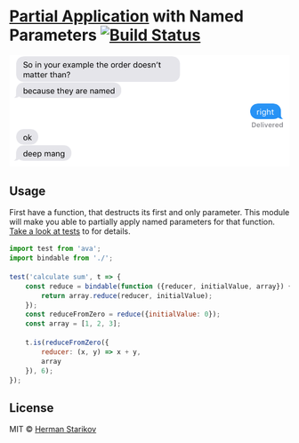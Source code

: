 # [Partial Application](https://github.com/MostlyAdequate/mostly-adequate-guide/blob/master/ch4.md) with Named Parameters [![Build Status](https://travis-ci.org/Hermanya/partial-application-with-named-parameters.svg?branch=master)](https://travis-ci.org/Hermanya/partial-application-with-named-parameters)

![screenshot](screenshot.png)

## Usage

First have a function, that destructs its first and only parameter.
This module will make you able to partially apply named parameters for that function.
[Take a look at tests](test.js) to for details.

```js
import test from 'ava';
import bindable from './';

test('calculate sum', t => {
	const reduce = bindable(function ({reducer, initialValue, array}) {
		return array.reduce(reducer, initialValue);
	});
	const reduceFromZero = reduce({initialValue: 0});
	const array = [1, 2, 3];

	t.is(reduceFromZero({
		reducer: (x, y) => x + y,
		array
	}), 6);
});
```

## License

MIT © [Herman Starikov](http://hermanya.github.io)
